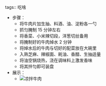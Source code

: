 tags:: 吃啥

- 步骤：
	- 将牛肉片加生抽、料酒、油、淀粉各一勺
	- 抓匀腌制 15 分钟左右
	- 将香菜、小米辣切段，洋葱切丝备用
	- 将腌制好的牛肉焯水 2 分钟
	- 将焯水后的牛肉与切好的配菜放在大碗里
	- 入熟芝麻、辣椒面、耗油、香醋、生抽适量
	- 将油空锅烧热，浇在调味料上激发香味
	- 将其拌匀即可装盘
- 展示：
	- ![凉拌牛肉](https://pbs.twimg.com/media/FMrnrepUcAIi5TV?format=jpg&name=small)